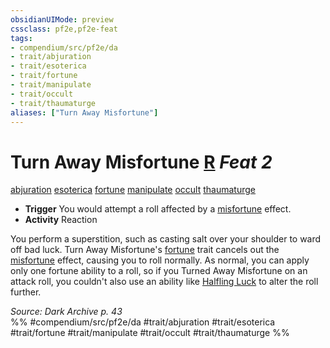 ```yaml
---
obsidianUIMode: preview
cssclass: pf2e,pf2e-feat
tags:
- compendium/src/pf2e/da
- trait/abjuration
- trait/esoterica
- trait/fortune
- trait/manipulate
- trait/occult
- trait/thaumaturge
aliases: ["Turn Away Misfortune"]
---
```

# Turn Away Misfortune  [R](/rules/core-rulebook/chapter-9-playing-the-game.md#Actions "Reaction") *Feat 2*  
[abjuration](/rules/traits/abjuration.md)  [esoterica](/rules/traits/esoterica-da.md)  [fortune](/rules/traits/fortune.md)  [manipulate](/rules/traits/manipulate.md)  [occult](/rules/traits/occult.md)  [thaumaturge](/rules/traits/thaumaturge-da.md)  

- **Trigger** You would attempt a roll affected by a [misfortune](/rules/traits/misfortune.md) effect.
- **Activity** Reaction

You perform a superstition, such as casting salt over your shoulder to ward off bad luck. Turn Away Misfortune's [fortune](/rules/traits/fortune.md) trait cancels out the [misfortune](/rules/traits/misfortune.md) effect, causing you to roll normally. As normal, you can apply only one fortune ability to a roll, so if you Turned Away Misfortune on an attack roll, you couldn't also use an ability like [Halfling Luck](/compendium/feats/halfling-luck.md) to alter the roll further.

*Source: Dark Archive p. 43*  
%% #compendium/src/pf2e/da #trait/abjuration #trait/esoterica #trait/fortune #trait/manipulate #trait/occult #trait/thaumaturge %%